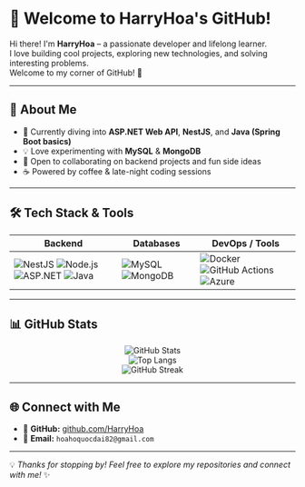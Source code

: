 # 👋 Welcome to HarryHoa's GitHub!

Hi there! I'm **HarryHoa** – a passionate developer and lifelong learner.  
I love building cool projects, exploring new technologies, and solving interesting problems.  
Welcome to my corner of GitHub! 🚀

---

## 🚀 About Me
- 🌱 Currently diving into **ASP.NET Web API**, **NestJS**, and **Java (Spring Boot basics)**
- 💡 Love experimenting with **MySQL** & **MongoDB**
- 🤝 Open to collaborating on backend projects and fun side ideas
- ☕ Powered by coffee & late-night coding sessions

---

## 🛠️ Tech Stack & Tools

| **Backend** | **Databases** | **DevOps / Tools** |
|-------------|--------------|-------------------|
| ![NestJS](https://img.shields.io/badge/NestJS-E0234E?style=for-the-badge&logo=nestjs&logoColor=white) ![Node.js](https://img.shields.io/badge/Node.js-43853D?style=for-the-badge&logo=node.js&logoColor=white) ![ASP.NET](https://img.shields.io/badge/ASP.NET-512BD4?style=for-the-badge&logo=dotnet&logoColor=white) ![Java](https://img.shields.io/badge/Java-007396?style=for-the-badge&logo=openjdk&logoColor=white) | ![MySQL](https://img.shields.io/badge/MySQL-4479A1?style=for-the-badge&logo=mysql&logoColor=white) ![MongoDB](https://img.shields.io/badge/MongoDB-4EA94B?style=for-the-badge&logo=mongodb&logoColor=white) | ![Docker](https://img.shields.io/badge/Docker-2496ED?style=for-the-badge&logo=docker&logoColor=white) ![GitHub Actions](https://img.shields.io/badge/GitHub%20Actions-2088FF?style=for-the-badge&logo=github-actions&logoColor=white) ![Azure](https://img.shields.io/badge/Microsoft%20Azure-0078D4?style=for-the-badge&logo=microsoft-azure&logoColor=white) |

---

## 📊 GitHub Stats

<div align="center">

![GitHub Stats](https://github-readme-stats.vercel.app/api?username=HarryHoa&show_icons=true&theme=radical)  
![Top Langs](https://github-readme-stats.vercel.app/api/top-langs/?username=HarryHoa&layout=compact&theme=radical)  
![GitHub Streak](https://github-readme-streak-stats.herokuapp.com/?user=HarryHoa&theme=radical)

</div>

---

## 🌐 Connect with Me
- 🐙 **GitHub:** [github.com/HarryHoa](https://github.com/HarryHoa)  
- 📧 **Email:** `hoahoquocdai82@gmail.com`

---
💡 *Thanks for stopping by! Feel free to explore my repositories and connect with me!* ✨

